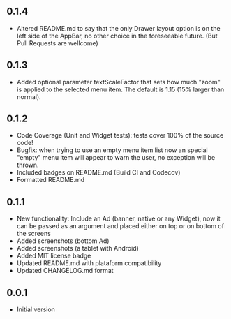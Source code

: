 ## 0.1.4
- Altered README.md to say that the only Drawer layout option is on the left side of the AppBar, no other choice in the foreseeable future. (But Pull Requests are wellcome)

## 0.1.3
- Added optional parameter textScaleFactor that sets how much "zoom" is applied to the selected menu item. The default is 1.15 (15% larger than normal).

## 0.1.2
- Code Coverage (Unit and Widget tests): tests cover 100% of the source code!
- Bugfix: when trying to use an empty menu item list now an special "empty" menu item will appear to warn the user, no exception will be thrown.
- Included badges on README.md (Build CI and Codecov)
- Formatted README.md

## 0.1.1
- New functionality: Include an Ad (banner, native or any Widget), now it can be passed as an argument and placed either on top or on bottom of the screens
- Added screenshots (bottom Ad)
- Added screenshots (a tablet with Android)
- Added MIT license badge
- Updated README.md with plataform compatibility
- Updated CHANGELOG.md format

## 0.0.1
- Initial version